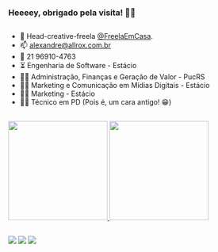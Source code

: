 ### Heeeey, obrigado pela visita! 🤘😄
##

- 🔭 Head-creative-freela <a href="https://freelaemcasa.com" target="_blank">@FreelaEmCasa</a>.
- 📫 alexandre@allrox.com.br
- 📱 21 96910-4763
- ⏳ Engenharia de Software - Estácio
- 👨‍🎓 Administração, Finanças e Geração de Valor - PucRS
- 👨‍🎓 Marketing e Comunicação em Mídias Digitais - Estácio
- 👨‍🎓 Marketing - Estácio
- 👨‍🎓 Técnico em PD (Pois é, um cara antigo! 😁)
##
 <div>
  <a href="https://github.com/allrox">
  <img height="200em" src="https://github-readme-stats.vercel.app/api?username=allrox&show_icons=true&theme=dark&include_all_commits=true&count_private=true"/>
  <img height="200em" src="https://github-readme-stats.vercel.app/api/top-langs/?username=allrox&langs_count=8&theme=dark"/>
</div>

##  
  
<div> 
  <a href="https://instagram.com/allrox" target="_blank"><img src="https://img.shields.io/badge/-Instagram-%23E4405F?style=for-the-badge&logo=instagram&logoColor=white" target="_blank"></a>
  <a href = "mailto:alexandre@allrox.com.br"><img src="https://img.shields.io/badge/-Gmail-%23333?style=for-the-badge&logo=gmail&logoColor=white" target="_blank"></a>
  <a href="https://www.linkedin.com/in/allrox" target="_blank"><img src="https://img.shields.io/badge/-LinkedIn-%230077B5?style=for-the-badge&logo=linkedin&logoColor=white" target="_blank"></a> 
